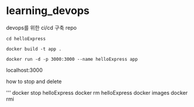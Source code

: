 # learning_devops
devops를 위한 ci/cd 구축 repo

```
cd helloExpress
```

```
docker build -t app .
```

```
docker run -d -p 3000:3000 --name helloExpress app
```

localhost:3000


how to stop and delete

'''
docker stop helloExpress
docker rm helloExpress
docker images
docker rmi <image id>
```

